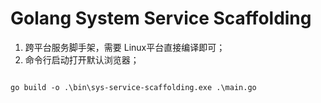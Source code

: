 # Golang System Service Scaffolding

1. 跨平台服务脚手架，需要 Linux平台直接编译即可；
2. 命令行启动打开默认浏览器；

``` sehll

go build -o .\bin\sys-service-scaffolding.exe .\main.go
```